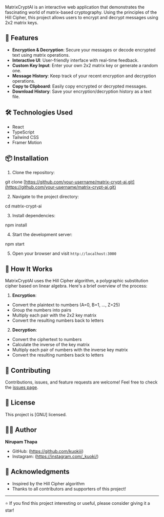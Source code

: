 MatrixCryptAI is an interactive web application that demonstrates the fascinating world of matrix-based cryptography. Using the principles of the Hill Cipher, this project allows users to encrypt and decrypt messages using 2x2 matrix keys.

## 🌟 Features

- **Encryption & Decryption**: Secure your messages or decode encrypted text using matrix operations.
- **Interactive UI**: User-friendly interface with real-time feedback.
- **Custom Key Input**: Enter your own 2x2 matrix key or generate a random one.
- **Message History**: Keep track of your recent encryption and decryption operations.
- **Copy to Clipboard**: Easily copy encrypted or decrypted messages.
- **Download History**: Save your encryption/decryption history as a text file.


## 🛠️ Technologies Used

- React
- TypeScript
- Tailwind CSS
- Framer Motion

## 📦 Installation

1. Clone the repository:


git clone [https://github.com/your-username/matrix-crypt-ai.git](https://github.com/your-username/matrix-crypt-ai.git)



2. Navigate to the project directory:


cd matrix-crypt-ai


3. Install dependencies:

npm install


4. Start the development server:

npm start


5. Open your browser and visit `http://localhost:3000`

## 🧮 How It Works

MatrixCryptAI uses the Hill Cipher algorithm, a polygraphic substitution cipher based on linear algebra. Here's a brief overview of the process:

1. **Encryption**:
- Convert the plaintext to numbers (A=0, B=1, ..., Z=25)
- Group the numbers into pairs
- Multiply each pair with the 2x2 key matrix
- Convert the resulting numbers back to letters

2. **Decryption**:
- Convert the ciphertext to numbers
- Calculate the inverse of the key matrix
- Multiply each pair of numbers with the inverse key matrix
- Convert the resulting numbers back to letters

## 🤝 Contributing

Contributions, issues, and feature requests are welcome! Feel free to check the [issues page](https://github.com/your-username/matrix-crypt-ai/issues).

## 📝 License

This project is [GNU] licensed.

## 👨‍💻 Author

**Nirupam Thapa**

- GitHub: (https://github.com/kuokiii)
- Instagram: (https://instagram.com/_kuoki/)

## 🙏 Acknowledgments

- Inspired by the Hill Cipher algorithm
- Thanks to all contributors and supporters of this project!

---

⭐️ If you find this project interesting or useful, please consider giving it a star!

